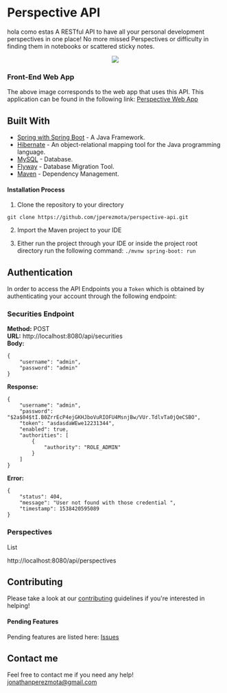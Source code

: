 # Perspective API

hola 
como 
estas
A RESTful API to have all your personal development perspectives in one place! No more missed Perspectives or difficulty in finding them in notebooks or scattered sticky notes.

<p align="center">
    <img src="https://i.postimg.cc/8zTwMsN6/responsive-mockup.png" />             
</p>

### Front-End Web App

The above image corresponds to the web app that uses this API. This application can be found in the following link: [Perspective Web App](https://github.com/jperezmota/perspective-web-app)

## Built With

* [Spring with Spring Boot](https://spring.io/projects/spring-boot) - A Java Framework.
* [Hibernate](https://hibernate.org/) - An object-relational mapping tool for the Java programming language.
* [MySQL](https://www.mysql.com/) - Database.
* [Flyway](https://flywaydb.org/) - Database Migration Tool.
* [Maven](https://maven.apache.org/) - Dependency Management.

#### Installation Process

1. Clone the repository to your directory
```
git clone https://github.com/jperezmota/perspective-api.git
```
2. Import the Maven project to your IDE

3. Either run the project through your IDE or inside the project root directory run the following command: `./mvnw spring-boot: run`

## Authentication

In order to access the API Endpoints you a ``Token`` which is obtained by authenticating your account through the following endpoint:

### Securities Endpoint

**Method:** POST <br>
**URL:** http://localhost:8080/api/securities <br>
**Body:**
```
{
    "username": "admin",
    "password": "admin"
}
```
**Response:**
```
{
    "username": "admin",
    "password": "$2a$04$tI.B0ZrrEcP4ejGKHJboVuRIOFU4MsnjBw/VUr.TdlvTa0jQeCSBO",
    "token": "asdasdaWEwe12231344",
    "enabled": true,
    "authorities": [
        {
            "authority": "ROLE_ADMIN"
        }
    ]
}
```
**Error:**
```
{
    "status": 404,
    "message": "User not found with those credential ",
    "timestamp": 1538420595089
}
```

### Perspectives

List

http://localhost:8080/api/perspectives

## Contributing

Please take a look at our [contributing](https://github.com/jperezmota/perspective-api/blob/master/CONTRIBUTING.md) guidelines if you're interested in helping!

#### Pending Features

Pending features are listed here: [Issues](https://github.com/jperezmota/perspective-api/issues)

## Contact me

Feel free to contact me if you need any help! jonathanperezmota@gmail.com
